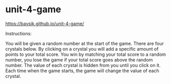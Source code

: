 # unit-4-game

https://baysik.github.io/unit-4-game/

Instructions:

You will be given a random number at the start of the game.
There are four crystals below. By clicking on a crystal you will add a specific amount of points to your total score.
You win by matching your total score to a random number, you lose the game if your total score goes above the random number.
The value of each crystal is hidden from you until you click on it.
Each time when the game starts, the game will change the value of each crystal.

